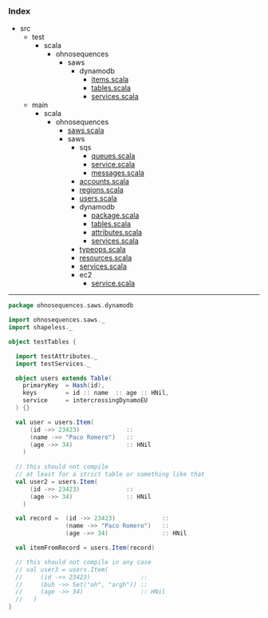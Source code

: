 ### Index

+ src
  + test
    + scala
      + ohnosequences
        + saws
          + dynamodb
            + [items.scala](items.md)
            + [tables.scala](tables.md)
            + [services.scala](services.md)
  + main
    + scala
      + ohnosequences
        + [saws.scala](../../../../../main/scala/ohnosequences/saws.md)
        + saws
          + sqs
            + [queues.scala](../../../../../main/scala/ohnosequences/saws/sqs/queues.md)
            + [service.scala](../../../../../main/scala/ohnosequences/saws/sqs/service.md)
            + [messages.scala](../../../../../main/scala/ohnosequences/saws/sqs/messages.md)
          + [accounts.scala](../../../../../main/scala/ohnosequences/saws/accounts.md)
          + [regions.scala](../../../../../main/scala/ohnosequences/saws/regions.md)
          + [users.scala](../../../../../main/scala/ohnosequences/saws/users.md)
          + dynamodb
            + [package.scala](../../../../../main/scala/ohnosequences/saws/dynamodb/package.md)
            + [tables.scala](../../../../../main/scala/ohnosequences/saws/dynamodb/tables.md)
            + [attributes.scala](../../../../../main/scala/ohnosequences/saws/dynamodb/attributes.md)
            + [services.scala](../../../../../main/scala/ohnosequences/saws/dynamodb/services.md)
          + [typeops.scala](../../../../../main/scala/ohnosequences/saws/typeops.md)
          + [resources.scala](../../../../../main/scala/ohnosequences/saws/resources.md)
          + [services.scala](../../../../../main/scala/ohnosequences/saws/services.md)
          + ec2
            + [service.scala](../../../../../main/scala/ohnosequences/saws/ec2/service.md)

------


```scala
package ohnosequences.saws.dynamodb

import ohnosequences.saws._
import shapeless._

object testTables {

  import testAttributes._
  import testServices._

  object users extends Table(
    primaryKey  = Hash(id), 
    keys        = id :: name  :: age :: HNil,
    service     = intercrossingDynamoEU
  ) {}

  val user = users.Item(
      (id ->> 23423)             ::
      (name ->> "Paco Romero")   ::
      (age ->> 34)               :: HNil
    )
  
  // this should not compile
  // at least for a strict table or something like that
  val user2 = users.Item(
      (id ->> 23423)             ::
      (age ->> 34)               :: HNil
    )

  val record =  (id ->> 23423)             ::
                (name ->> "Paco Romero")   ::
                (age ->> 34)               :: HNil

  val itemFromRecord = users.Item(record)

  // this should not compile in any case
  // val user3 = users.Item(
  //     (id ->> 23423)              ::
  //     (buh ->> Set("oh", "argh")) ::
  //     (age ->> 34)                :: HNil
  //   )
}
```

